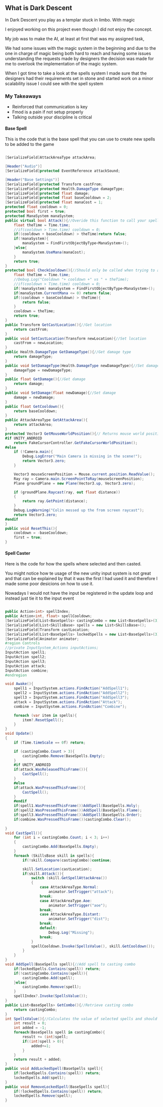 ## What is Dark Descent


In Dark Descent you play as a templar stuck in limbo. With magic


I enjoyed working on this project even though I did not enjoy the concept.

My job was to make the AI, at least at first that was my assigned task,

We had some issues with the magic system in the beginning and due to the one in charge of magic
being both hard to reach and having some issues understanding the requests made by designers 
the decision was made for me to overlook the implementation of the magic system.

When I got time to take a look at the spells system I made sure that the designers had their 
requirements set in stone and started work on a minor scalability issue I could see with the spell system

### My Takeaways
- Reinforced that communication is key
- Fmod is a pain if not setup properly
- Talking outside your discipline is critical


#### Base Spell

This is the code that is the base spell that you can use to create new spells to be added to
the game

```C#

[SerializeField]AttackAreaType attackArea;

[Header("Audio")]
[SerializeField]protected EventReference attackSound;

[Header("Base Settings")]
[SerializeField]protected Transform castFrom;
[SerializeField]protected Health.DamageType damageType;
[SerializeField]protected float damage;
[SerializeField]protected float baseCooldown = 2;
[SerializeField]protected float manaCost = 1;
protected float cooldown = 0;
protected bool first = true;
protected ManaSystem manaSystem;
public virtual bool Attack(){//Overide this function to call your spell
    float theTime = Time.time;
    //if(cooldown > Time.time) cooldown = 0;
    if((cooldown + baseCooldown) > theTime)return false;
    if(!manaSystem){
        manaSystem = FindFirstObjectByType<ManaSystem>();
    }else{
        manaSystem.UseMana(manaCost);            
    }
    return true;
}
protected bool CheckCooldown(){//Should only be called when trying to attack
    float theTime = Time.time;
    //Debug.Log("Cooldown "+ cooldown +" vs " + theTime);
    //if(cooldown > Time.time) cooldown = 0;
    if(!manaSystem) manaSystem = FindFirstObjectByType<ManaSystem>();
    if(manaSystem.CurrentMana <= 0) return false;
    if((cooldown + baseCooldown) > theTime){
        return false;
    }
    cooldown = theTime;
    return true;
}
public Transform GetCastLocation(){//Get location
    return castFrom;
}
public void SetCastLocation(Transform newLocation){//Set location
    castFrom = newLocation;
}
public Health.DamageType GetDamageType(){//Get damage type
    return damageType;
}
public void SetDamageType(Health.DamageType newDamageType){//Set damage type
    damageType = newDamageType;
}
public float GetDamage(){//Get damage
    return damage;
}
public void SetDamage(float newDamage){//Set damage
    damage = newDamage;
}
public float GetCooldown(){
    return baseCooldown;
}
public AttackAreaType GetAttackArea(){
    return attackArea;
}
protected Vector3 GetMouseWorldPosition(){// Returns mouse world position or defaults to Vector.Zero
#if UNITY_ANDROID
    return FakeCursorController.GetFakeCursorWorldPosition();
#else
    if (!Camera.main){
        Debug.LogError("Main Camera is missing in the scene!");
        return Vector3.zero;
    }

    Vector3 mouseScreenPosition = Mouse.current.position.ReadValue();
    Ray ray = Camera.main.ScreenPointToRay(mouseScreenPosition);
    Plane groundPlane = new Plane(Vector3.up, Vector3.zero);

    if (groundPlane.Raycast(ray, out float distance))
    {
        return ray.GetPoint(distance);
    }
    Debug.LogWarning("Colin messed up the from screen raycast");
    return Vector3.zero;
#endif
}
public void ResetThis(){
    cooldown = -baseCooldown;
    first = true;
}

```

#### Spell Caster
Here is the code for how the spells where selected and then casted.

You might notice how te usage of the new unity input system is not great and 
that can be explained by that it was the first I had used it and therefore
I made some poor desicions on how to use it.

Nowadays I would not have the input be registered in the update loop and instead just tie it to
the input event

```C#

public Action<int> spellIndex;
public Action<int, float> spellCooldown;
[SerializeField]List<BaseSpells> castingCombo = new List<BaseSpells>(3);
[SerializeField]List<SkillsBase> spells = new List<SkillsBase>();
[SerializeField]Transform castLocation;
[SerializeField]List<BaseSpells> lockedSpells = new List<BaseSpells>(3);
[SerializeField]Animator animator;
#region Controls
//private InputSystem_Actions inputActions;
InputAction spell1;
InputAction spell2;
InputAction spell3;
InputAction attack;
InputAction combine;
#endregion

void Awake(){
    spell1 = InputSystem.actions.FindAction("AddSpell1");
    spell2 = InputSystem.actions.FindAction("AddSpell2");
    spell3 = InputSystem.actions.FindAction("AddSpell3");
    attack = InputSystem.actions.FindAction("Attack");
    combine = InputSystem.actions.FindAction("Combine");

    foreach (var item in spells){
        item?.ResetSpell();
    }
}
void Update()
{
    if (Time.timeScale == 0f) return;

    if (castingCombo.Count > 3){
        castingCombo.Remove(BaseSpells.Empty);
    }
    #if UNITY_ANDROID
    if(attack.WasReleasedThisFrame()){
        CastSpell();
    }
    #else
    if(attack.WasPressedThisFrame()){
        CastSpell();
    }
    #endif
    if(spell1.WasPressedThisFrame())AddSpell(BaseSpells.Holy);
    if(spell2.WasPressedThisFrame())AddSpell(BaseSpells.Flame);
    if(spell3.WasPressedThisFrame())AddSpell(BaseSpells.Order);
    if(combine.WasPressedThisFrame())castingCombo.Clear();
    
}
void CastSpell(){
    for (int i = castingCombo.Count; i < 3; i++)
    {
        castingCombo.Add(BaseSpells.Empty);
    }
    foreach (SkillsBase skill in spells){
        if(!skill.Compare(castingCombo))continue;

        skill.SetLocation(castLocation);
        if(skill.Attack()){
            switch (skill.GetSpellAttackArea())
            {
                case AttackAreaType.Normal:
                    animator.SetTrigger("attack");
                break;
                case AttackAreaType.Aoe:
                    animator.SetTrigger("aoe");
                break;
                case AttackAreaType.Distant:
                    animator.SetTrigger("dist");
                break;
                default:
                    Debug.Log("Missing");
                break;
            }
            spellCooldown.Invoke(SpellsValue(), skill.GetCooldown());
        }
    }
}
void AddSpell(BaseSpells spell){//Add spell to casting combo
    if(lockedSpells.Contains(spell)) return;
    if(!castingCombo.Contains(spell)){
        castingCombo.Add(spell);
    }else{
        castingCombo.Remove(spell);
    }
    spellIndex?.Invoke(SpellsValue());
}
public List<BaseSpells> GetCombo(){//Retrieve casting combo
    return castingCombo;
}
int SpellsValue(){//Calculates the value of selected spells and should be unique
    int result = 0;
    int added = -1;
    foreach(BaseSpells spell in castingCombo){
        result += (int)spell;
        if((int)spell > 0){
            added+=1;
        }
    }
    return result + added;
}
public void AddLockedSpell(BaseSpells spell){
    if(lockedSpells.Contains(spell)) return;
    lockedSpells.Add(spell);
}
public void RemoveLockedSpell(BaseSpells spell){
    if(!lockedSpells.Contains(spell)) return;
    lockedSpells.Remove(spell);
}
```